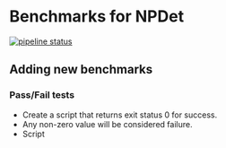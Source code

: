 Benchmarks for NPDet
====================


[![pipeline status](https://eicweb.phy.anl.gov/jihee.kim/benchmarks/badges/master/pipeline.svg)](https://eicweb.phy.anl.gov/jihee.kim/benchmarks/-/commits/master)



## Adding new benchmarks

### Pass/Fail tests

- Create a script that returns exit status 0 for success.
- Any non-zero value will be considered failure.
- Script  

